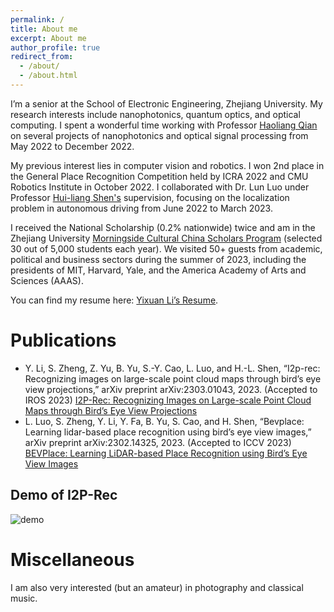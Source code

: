```yaml
---
permalink: /
title: About me
excerpt: About me
author_profile: true
redirect_from: 
  - /about/
  - /about.html
---
```


I’m a senior at the School of Electronic Engineering, Zhejiang University. My research interests include nanophotonics, quantum optics, and optical computing. I spent a wonderful time working with Professor [Haoliang Qian](https://scholar.google.com/citations?hl=zh-CN&user=9atjlF8AAAAJ) on several projects of nanophotonics and optical signal processing from May 2022 to December 2022.

My previous interest lies in computer vision and robotics. I won 2nd place in the General Place Recognition Competition held by ICRA 2022 and CMU Robotics Institute in October 2022. I collaborated with Dr. Lun Luo under Professor [Hui-liang Shen's](https://scholar.google.com/citations?hl=zh-CN&user=qfAg9nUAAAAJ) supervision, focusing on the localization problem in autonomous driving from June 2022 to March 2023.

I received the National Scholarship (0.2% nationwide) twice and am in the Zhejiang University [Morningside Cultural China Scholars Program](https://drive.google.com/file/d/1DXaS8qfygF_hEL96wzMXTAsjxo1aShGV/view?usp=drive_link) (selected 30 out of 5,000 students each year). We visited 50+ guests from academic, political and business sectors during the summer of 2023, including the presidents of MIT, Harvard, Yale, and the America Academy of Arts and Sciences (AAAS). 

You can find my resume here: [Yixuan Li’s Resume](../assets/Yixuan_Li.pdf).

# Publications
- Y. Li, S. Zheng, Z. Yu, B. Yu, S.-Y. Cao, L. Luo, and H.-L. Shen, “I2p-rec: Recognizing images on large-scale point cloud maps through bird’s eye view projections,” arXiv preprint arXiv:2303.01043, 2023. (Accepted to IROS 2023) [I2P-Rec: Recognizing Images on Large-scale Point Cloud Maps through Bird’s Eye View Projections](https://doi.org/10.48550/arXiv.2303.01043) 
- L. Luo, S. Zheng, Y. Li, Y. Fa, B. Yu, S. Cao, and H. Shen, “Bevplace: Learning lidar-based place recognition using bird’s eye view images,” arXiv preprint arXiv:2302.14325, 2023. (Accepted to ICCV 2023) [BEVPlace: Learning LiDAR-based Place Recognition using Bird’s Eye View Images](https://doi.org/10.48550/arXiv.2302.14325)

## Demo of I2P-Rec
<!-- ![image](https://github.com/Jujelle/Jujelle.github.io/tree/master/images/demo.gif) -->
<!-- ![gif-failed-to-render](https://share.getcloudapp.com/yAu92GKP?collection_id=aDfkpnd) -->
<!-- ![failed-to-render-gif](../images/demo.gif) -->
<img src="../images/demo.gif" alt="demo">

# Miscellaneous
I am also very interested (but an amateur) in photography and classical music.

<!-- # Honors and Awards
- Member of Zhejiang University Morningside Cultural China Scholars Program (30 member school-wide each year)
- National Scholarship (2 times), 2021 & 2022
- ICRA2022 General -->

<!-- A profile viewer, but only from github entrance -->

<!--<p align="center"> <img src="https://komarev.com/ghpvc/?username=Jujelle&label=Profile%20views&color=red&style=flat&base=112" alt="Jujelle" /> </p> -->

<!-- <p align="center"> <img src="https://komarev.com/ghpvc/?username=Jujelle&label=Profile%20views&color=ce9927&style=flat" alt="Jujelle" /> </p> -->


<!-- Example: editing a markdown file for a talk -->
<!-- ![Editing a markdown file for a talk](/images/editing-talk.png) -->
